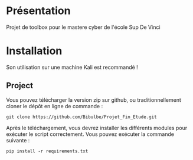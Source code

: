# Présentation
Projet de toolbox pour le mastere cyber de l'école Sup De Vinci

# Installation
Son utilisation sur une machine Kali est recommandé !
## Project
Vous pouvez télécharger la version zip sur github, ou traditionnellement cloner le dépôt en ligne de commande :
``` 
git clone https://github.com/Bibulbe/Projet_Fin_Etude.git
```

Après le téléchargement, vous devrez installer les différents modules pour exécuter le script correctement. Vous pouvez exécuter la commande suivante :
```
pip install -r requirements.txt
```
